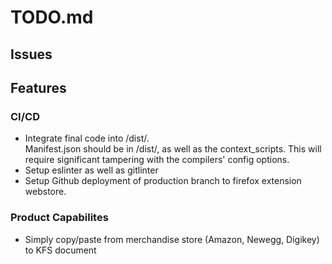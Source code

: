 # **TODO.md**
## **Issues**

## **Features**
### CI/CD
- Integrate final code into /dist/.  
Manifest.json should be in /dist/, as well as the context_scripts. This will require significant tampering with the compilers' config options.
- Setup eslinter as well as gitlinter
- Setup Github deployment of production branch to firefox extension webstore.  

### Product Capabilites
- Simply copy/paste from merchandise store (Amazon, Newegg, Digikey) to KFS document